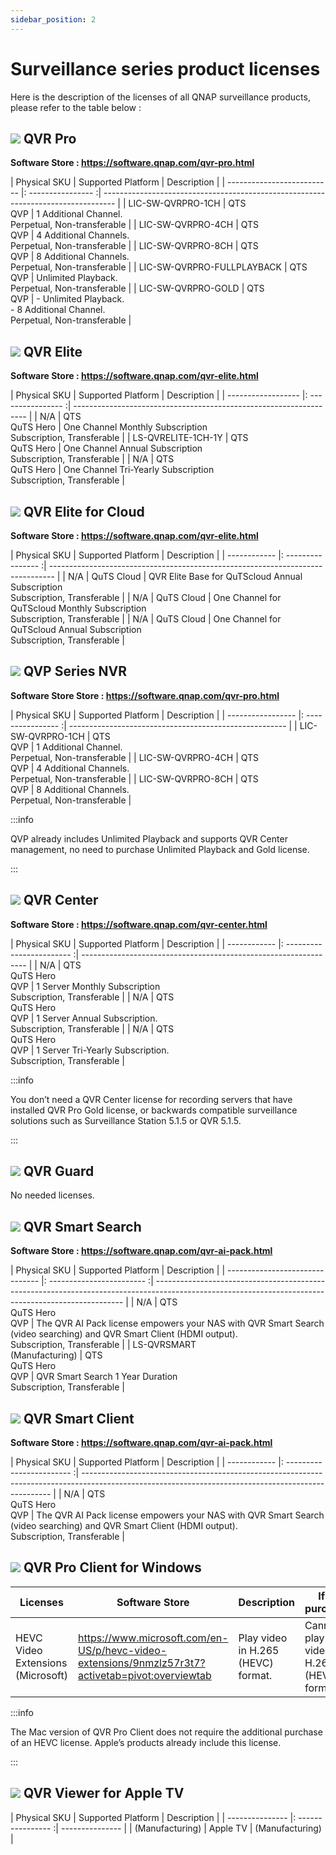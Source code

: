 ```yaml
---
sidebar_position: 2
---
```


# Surveillance series product licenses

Here is the description of the licenses of all QNAP surveillance products, please refer to the table below :
​

## <img src="/icon/QVRProServer_80.png" class="icons"/> QVR Pro

**Software Store : https://software.qnap.com/qvr-pro.html**

| Physical SKU               | Supported Platform | Description                                                                       |
| -------------------------- |: ---------------- :| --------------------------------------------------------------------------------- |
| LIC-SW-QVRPRO-1CH          | QTS<br/>QVP        | 1 Additional Channel.<br/>Perpetual, Non-transferable                             |
| LIC-SW-QVRPRO-4CH          | QTS<br/>QVP        | 4 Additional Channels.<br/>Perpetual, Non-transferable                            |
| LIC-SW-QVRPRO-8CH          | QTS<br/>QVP        | 8 Additional Channels.<br/>Perpetual, Non-transferable                            |
| LIC-SW-QVRPRO-FULLPLAYBACK | QTS<br/>QVP        | Unlimited Playback.<br/>Perpetual, Non-transferable                               |
| LIC-SW-QVRPRO-GOLD         | QTS<br/>QVP        | - Unlimited Playback.<br/>- 8 Additional Channel.<br/>Perpetual, Non-transferable |

## <img src="/icon/QVRElite_80.png" class="icons"/> QVR Elite

**Software Store : https://software.qnap.com/qvr-elite.html**

| Physical SKU       | Supported Platform | Description                                                        |
| ------------------ |: ---------------- :| ------------------------------------------------------------------ |
| N/A                | QTS<br/>QuTS Hero  | One Channel Monthly Subscription<br/>Subscription, Transferable    |
| LS-QVRELITE-1CH-1Y | QTS<br/>QuTS Hero  | One Channel Annual Subscription<br/>Subscription, Transferable     |
| N/A                | QTS<br/>QuTS Hero  | One Channel Tri-Yearly Subscription<br/>Subscription, Transferable |

## <img src="/icon/QVRElite_80.png" class="icons"/> QVR Elite for Cloud

**Software Store : https://software.qnap.com/qvr-elite.html**

| Physical SKU | Supported Platform | Description                                                                     |
| ------------ |: ---------------- :| ------------------------------------------------------------------------------- |
| N/A          | QuTS Cloud         | QVR Elite Base for QuTScloud Annual Subscription<br/>Subscription, Transferable |
| N/A          | QuTS Cloud         | One Channel for QuTScloud Monthly Subscription<br/>Subscription, Transferable   |
| N/A          | QuTS Cloud         | One Channel for QuTScloud Annual Subscription<br/>Subscription, Transferable    |

## <img src="/icon/QVRProServer_80.png" class="icons"/> QVP Series NVR

**Software Store Store : https://software.qnap.com/qvr-pro.html**

| Physical SKU      | Supported Platform | Description                                            |
| ----------------- |: ---------------- :| ------------------------------------------------------ |
| LIC-SW-QVRPRO-1CH | QTS<br/>QVP        | 1 Additional Channel.<br/>Perpetual, Non-transferable  |
| LIC-SW-QVRPRO-4CH | QTS<br/>QVP        | 4 Additional Channels.<br/>Perpetual, Non-transferable |
| LIC-SW-QVRPRO-8CH | QTS<br/>QVP        | 8 Additional Channels.<br/>Perpetual, Non-transferable |

:::info

QVP already includes Unlimited Playback and supports QVR Center management, no need to purchase Unlimited Playback and Gold license.

:::

## <img src="/icon/QVRCenter_80.png" class="icons"/> QVR Center

**Software Store : https://software.qnap.com/qvr-center.html**

| Physical SKU | Supported Platform         | Description                                                      |
| ------------ |: ------------------------ :| ---------------------------------------------------------------- |
| N/A          | QTS<br/>QuTS Hero<br/>QVP  | 1 Server Monthly Subscription<br/>Subscription, Transferable     |
| N/A          | QTS<br/>QuTS Hero<br/>QVP  | 1 Server Annual Subscription.<br/>Subscription, Transferable     |
| N/A          | QTS<br/>QuTS Hero<br/>QVP  | 1 Server Tri-Yearly Subscription.<br/>Subscription, Transferable |

:::info

You don’t need a QVR Center license for recording servers that have installed QVR Pro Gold license, or backwards compatible surveillance solutions such as Surveillance Station 5.1.5 or QVR 5.1.5.

:::

## <img src="/icon/QVRGuard_80.png" class="icons"/> QVR Guard

No needed licenses.

## <img src="/icon/QVRSmartSearch_80.png" class="icons"/> QVR Smart Search

**Software Store : https://software.qnap.com/qvr-ai-pack.html**

| Physical SKU                    | Supported Platform         | Description                                                                                                                                          |
| ------------------------------- |: ------------------------ :| ---------------------------------------------------------------------------------------------------------------------------------------------------- |
| N/A                             | QTS<br/>QuTS Hero<br/>QVP  | The QVR AI Pack license empowers your NAS with QVR Smart Search (video searching) and QVR Smart Client (HDMI output).<br/>Subscription, Transferable |
| LS-QVRSMART<br/>(Manufacturing) | QTS<br/>QuTS Hero<br/>QVP  | QVR Smart Search 1 Year Duration<br/>Subscription, Transferable                                                                                      |

## <img src="/icon/QVRLocalDisplay_80.png" class="icons"/> QVR Smart Client

**Software Store : https://software.qnap.com/qvr-ai-pack.html**

| Physical SKU | Supported Platform         | Description                                                                                                                                          |
| ------------ |: ------------------------ :| ---------------------------------------------------------------------------------------------------------------------------------------------------- |
| N/A          | QTS<br/>QuTS Hero<br/>QVP  | The QVR AI Pack license empowers your NAS with QVR Smart Search (video searching) and QVR Smart Client (HDMI output).<br/>Subscription, Transferable |

## <img src="/icon/QVRLocalDisplay_80.png" class="icons"/> QVR Pro Client for Windows

| Licenses                          | Software Store                                                                                   | Description                        | If not purchased                              |
| --------------------------------- | ------------------------------------------------------------------------------------------------ | ---------------------------------- | --------------------------------------------- |
| HEVC Video Extensions (Microsoft) | https://www.microsoft.com/en-US/p/hevc-video-extensions/9nmzlz57r3t7?activetab=pivot:overviewtab | Play video in H.265 (HEVC) format. | Cannot play the video in H.265 (HEVC) format. |

:::info

The Mac version of QVR Pro Client does not require the additional purchase of an HEVC license. Apple’s products already include this license.

:::

## <img src="/icon/QVRViewer_80.png" class="icons"/> QVR Viewer for Apple TV

| Physical SKU    | Supported Platform | Description     |
| --------------- |: ---------------- :| --------------- |
| (Manufacturing) | Apple TV           | (Manufacturing) |
